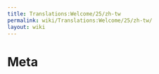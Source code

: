 ```yaml
---
title: Translations:Welcome/25/zh-tw
permalink: wiki/Translations:Welcome/25/zh-tw/
layout: wiki
---
```


# Meta

